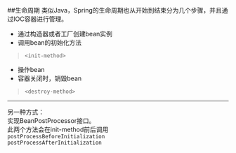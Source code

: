 ##生命周期
类似Java，Spring的生命周期也从开始到结束分为几个步骤，并且通过IOC容器进行管理。
- 通过构造器或者工厂创建bean实例
- 调用bean的初始化方法
> ```<init-method>```
- 操作bean
- 容器关闭时，销毁bean
>```<destroy-method>```
---
另一种方式：<br>
实现BeanPostProcessor接口。<br>
此两个方法会在init-method前后调用<br>
```postProcessBeforeInitialization```<br>
```postProcessAfterInitialization```<br>


